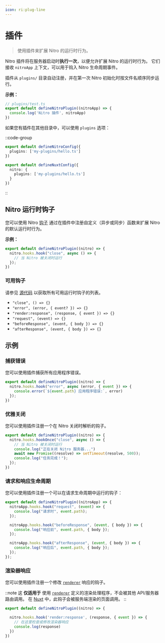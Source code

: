 ```yaml
---
icon: ri:plug-line
---
```


# 插件

> 使用插件来扩展 Nitro 的运行时行为。

Nitro 插件将在服务器启动时**执行一次**，以便允许扩展 Nitro 的运行时行为。
它们接收 `nitroApp` 上下文，可以用于钩入 Nitro 生命周期事件。

插件从 `plugins/` 目录自动注册，并在第一次 Nitro 初始化时按文件名顺序同步运行。


**示例：**

```ts
// plugins/test.ts
export default defineNitroPlugin((nitroApp) => {
  console.log('Nitro 插件', nitroApp)
})
```

如果您有插件在其他目录中，可以使用 `plugins` 选项：

::code-group
```ts [nitro.config.ts]
export default defineNitroConfig({
  plugins: ['my-plugins/hello.ts']
})
```
```ts [nuxt.config.ts]
export default defineNuxtConfig({
  nitro: {
    plugins: ['my-plugins/hello.ts']
  }
})
```
::

## Nitro 运行时钩子

您可以使用 Nitro [钩子](https://github.com/unjs/hookable) 通过在插件中注册自定义（异步或同步）函数来扩展 Nitro 的默认运行时行为。

**示例：**

```ts
export default defineNitroPlugin((nitro) => {
  nitro.hooks.hook("close", async () => {
    // 当 Nitro 被关闭时运行
  });
})
```

### 可用钩子

请参见 [源代码](https://github.com/unjs/nitro/blob/main/src/types/runtime/nitro.ts#L46) 以获取所有可用运行时钩子的列表。

- `"close", () => {}`
- `"error", (error, { event? }) => {}`
- `"render:response", (response, { event }) => {}`
- `"request", (event) => {}`
- `"beforeResponse", (event, { body }) => {}`
- `"afterResponse", (event, { body }) => {}`

## 示例

### 捕获错误

您可以使用插件捕获所有应用程序错误。

```ts
export default defineNitroPlugin((nitro) => {
  nitro.hooks.hook("error", async (error, { event }) => {
    console.error(`${event.path} 应用程序错误:`, error)
  });
})
```

### 优雅关闭

您可以使用插件注册一个在 Nitro 关闭时解析的钩子。

```ts
export default defineNitroPlugin((nitro) => {
  nitro.hooks.hookOnce("close", async () => {
    // 当 Nitro 被关闭时运行
    console.log("正在关闭 Nitro 服务器...")
    await new Promise((resolve) => setTimeout(resolve, 500));
    console.log("任务完成！");
  });
})
```

### 请求和响应生命周期

您可以使用插件注册一个可以在请求生命周期中运行的钩子：

```ts
export default defineNitroPlugin((nitroApp) => {
  nitroApp.hooks.hook("request", (event) => {
    console.log("请求时", event.path);
  });

  nitroApp.hooks.hook("beforeResponse", (event, { body }) => {
    console.log("响应前", event.path, { body });
  });

  nitroApp.hooks.hook("afterResponse", (event, { body }) => {
    console.log("响应后", event.path, { body });
  });
});
```

### 渲染器响应

您可以使用插件注册一个修改 [`renderer`](https://nitro.unjs.io/config#renderer) 响应的钩子。

::note
这 **仅适用于** 使用 [`renderer`](https://nitro.unjs.io/config#renderer) 定义的渲染处理程序，不会被其他 API/服务器路由调用。
在 [Nuxt](https://nuxt.com/) 中，此钩子会被服务端渲染的页面调用。
::

```ts
export default defineNitroPlugin((nitro) => {

  nitro.hooks.hook('render:response', (response, { event }) => {
    // 在这里检查或修改渲染器响应
    console.log(response)
  })
})
```
